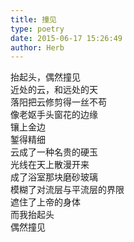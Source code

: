 ```yaml
---  
title: 撞见  
type: poetry  
date: 2015-06-17 15:26:49  
author: Herb    
---  
```

抬起头，偶然撞见  
近处的云，和远处的天  
落阳把云修剪得一丝不苟  
像老妪手头窗花的边缘    
镶上金边  
錾得精细  
云成了一种名贵的硬玉    
光线在天上散漫开来  
成了浴室那块磨砂玻璃  
模糊了对流层与平流层的界限  
遮住了上帝的身体    
而我抬起头  
偶然撞见